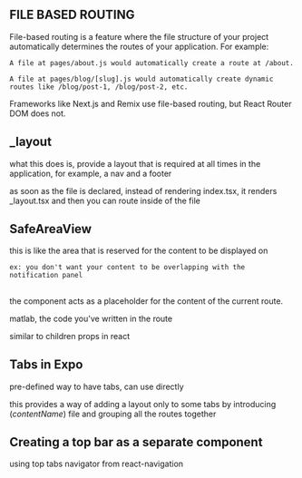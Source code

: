 ## FILE BASED ROUTING

File-based routing is a feature where the file structure of your project automatically determines the routes of your application. For example:

    A file at pages/about.js would automatically create a route at /about.

    A file at pages/blog/[slug].js would automatically create dynamic routes like /blog/post-1, /blog/post-2, etc.

Frameworks like Next.js and Remix use file-based routing, but React Router DOM does not.

## _layout

what this does is, provide a layout that is required at all times in the application, for example, a nav and a footer

as soon as the file is declared, instead of rendering index.tsx, it renders _layout.tsx and then you can route inside of the file 

## SafeAreaView 

this is like the area that is reserved for the content to be displayed on

    ex: you don't want your content to be overlapping with the notification panel 

## <Slot />

the <Slot /> component acts as a placeholder for the content of the current route.

matlab, the code you've written in the route

similar to children props in react

## Tabs in Expo

pre-defined way to have tabs, can use directly

this provides a way of adding a layout only to some tabs by introducing (*contentName*) file and grouping all the routes together


## Creating a top bar as a separate component 

using top tabs navigator from react-navigation